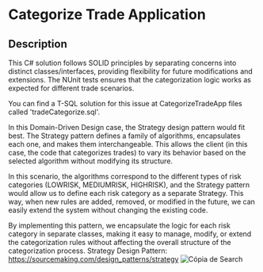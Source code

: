 # Categorize Trade Application
## Description
This C# solution follows SOLID principles by separating concerns into distinct classes/interfaces, 
providing flexibility for future modifications and extensions. 
The NUnit tests ensures that the categorization logic works as expected for different trade scenarios.

You can find a T-SQL solution for this issue at CategorizeTradeApp files called 'tradeCategorize.sql'.

In this Domain-Driven Design case, the Strategy design pattern would fit best. The Strategy pattern defines a family of algorithms, encapsulates each one, and makes them interchangeable. 
This allows the client (in this case, the code that categorizes trades) to vary its behavior based on the selected algorithm without modifying its structure.

In this scenario, the algorithms correspond to the different types of risk categories (LOWRISK, MEDIUMRISK, HIGHRISK), and the Strategy pattern would allow us to define each risk category as a separate Strategy. 
This way, when new rules are added, removed, or modified in the future, we can easily extend the system without changing the existing code.

By implementing this pattern, we encapsulate the logic for each risk category in separate classes, making it easy to manage, modify, 
or extend the categorization rules without affecting the overall structure of the categorization process.
Strategy Design Pattern: https://sourcemaking.com/design_patterns/strategy
![Cópia de Search](https://github.com/Gustavo-Fortunato/CategorizeTradeApp/assets/67340658/a5bd2763-9a3a-4145-b28e-240efdaddffe)
